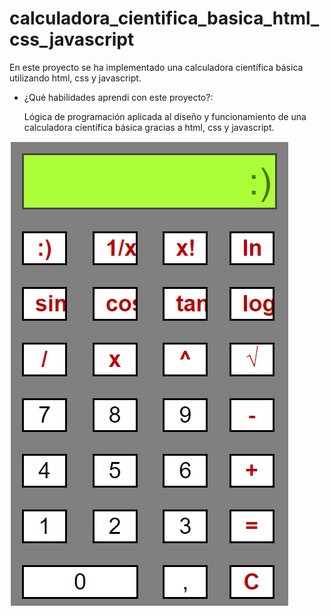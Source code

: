# calculadora_cientifica_basica_html_css_javascript
En este proyecto se ha implementado una calculadora científica básica utilizando html, css y javascript.

- ¿Qué habilidades aprendi con este proyecto?:

  Lógica de programación aplicada al diseño y funcionamiento de una calculadora científica básica gracias a html, css y javascript.

![imagen_del_proyecto](https://raw.githubusercontent.com/felipeescallon/calculadora_cientifica_basica_html_css_javascript/main/assets/imagen_del_proyecto.png)
